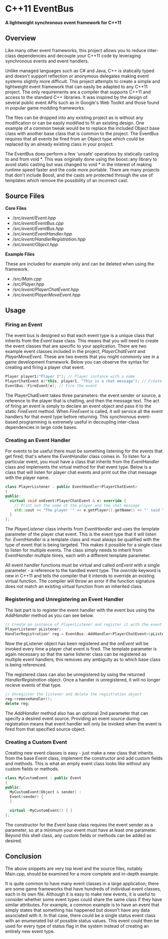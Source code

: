 # C++11 EventBus

**A lightweight synchronous event framework for C++11**

## Overview
Like many other event frameworks, this project allows you to reduce inter-class dependencies and decouple your C++11 code by leveraging synchronous events and event handlers.

Unlike managed languages such as C# and Java, C++ is statically typed and doesn't support reflection or anonymous delegates making event systems slightly more difficult. This project attempts to create a simple and lightweight event framework that can easily be adapted to any C++11 project. The only requirements are a compiler that supports C++11 and access to the standard C++ libraries. It was inspired by the design of several public event APIs such as in Google's Web Toolkit and those found in popular game modding frameworks.

The files can be dropped into any existing project as is without any modification or can be easily modified to fit an existing design. One example of a common tweak would be to replace the included Object base class with another base class that is common to the project. The EventBus requires that all events be fired from an Object type which could be replaced by an already existing class in your project.

The EventBus does perform a few 'unsafe' operations by statically casting to and from void *. This was originally done using the boost::any library to avoid static casting but was changed to void * in the interest of making runtime speed faster and the code more portable. There are many projects that don't include Boost, and the casts are protected through the use of templates which remove the possibility of an incorrect cast.

## Source Files
**Core Files**
* */src/event/Event.hpp*
* */src/event/EventBus.cpp*
* */src/event/EventBus.hpp*
* */src/event/EventHandler.hpp*
* */src/event/HandlerRegistration.hpp*
* */src/event/Object.hpp*

**Example Files**

These are included for example only and can be deleted when using the framework.
* */src/Main.cpp*
* */src/Player.hpp*
* */src/event/PlayerChatEvent.hpp*
* */src/event/PlayerMoveEvent.hpp*

## Usage
### Firing an Event

The event bus is designed so that each event type is a unique class that inherits from the *Event* base class. This means that you will need to create the event classes that are specific to your application. There are two example event classes included in the project, *PlayerChatEvent* and *PlayerMoveEvent*. These are two events that you might commonly see in a game development framework. Below you can observe the syntax for creating and firing a player chat event.

```c++
Player player1("Player 1"); // Player instance with a name
PlayerChatEvent e(*this, player1, "This is a chat message"); // Create the event object
EventBus::FireEvent(e); // Fire the event
```

The PlayerChatEvent takes three parameters: the event sender or source, a reference to the player that is chatting, and then the message text. The act of firing an event is simply to declare an event object and pass it to the static *FireEvent* method. When *FireEvent* is called, it will service all the event handlers for that event type before returning. This synchronous event-based programming is extremely useful in decoupling inter-class dependencies in large code bases.

### Creating an Event Handler

For events to be useful there must be something listening for the events that get fired; that's where the *EventHandler* class comes in. To listen for a particular event, you must have a class that inherits from the *EventHandler* class and implements the virtual method for that event type. Below is a class that will listen for player chat events and print out the chat message with the player name.

```c++
class PlayerListener : public EventHandler<PlayerChatEvent>
{
public:
  virtual void onEvent(PlayerChatEvent & e) override {
    // Print out the name of the player and the chat message
    std::cout << "The player '" << e.getPlayer().getName() << "' said " << e.getMessage();
  }
};
```

The *PlayerListener* class inherits from *EventHandler* and uses the template parameter of the player chat event. This is the event type that it will listen for. *EventHandler* is a template class and must always be qualified with the type of event that is being targeted. This makes it possible for a single class to listen for multiple events. The class simply needs to inherit from *EventHandler* multiple times, each with a different template parameter.

All event handler functions must be virtual and called *onEvent* with a single parameter - a reference to the handled event type. The *override* keyword is new in C++11 and tells the compiler that it intends to override an existing virtual function. The compiler will throw an error if the function signature does not match an existing virtual function from an inherited class.

### Registering and Unregistering an Event Handler

The last part is to register the event handler with the event bus using the *AddHandler* method as you can see below.

```c++
// Create an instance of PlayerListener and register it with the event bus
PlayerListener pListener;
HandlerRegistration* reg = EventBus::AddHandler<PlayerChatEvent>(pListener);
```
    
Now the pListener object has been registered and the *onEvent* will be invoked every time a player chat event is fired. The template parameter is again necessary so that the same listener class can be registered as multiple event handlers; this removes any ambiguity as to which base class is being referenced.

The registered class can also be unregistered by using the returned *HandlerRegistration* object. Once a handler is unregistered, it will no longer recieve events of that type.

```c++
// Unregister the listener and delete the registration object
reg->removeHandler();
delete reg;
```

The *AddHandler* method also has an optional 2nd parameter that can specify a desired event source. Providing an event source during registration means that event handler will only be invoked when the event is fired from that specified source object.

### Creating a Custom Event

Creating new event classes is easy - just make a new class that inherits from the base *Event* class, implement the constructor and add custom fields and methods. This is what an empty event class looks like without any custom fields or methods.

```c++
class MyCustomEvent : public Event
{
public:
  MyCustomEvent(Object & sender) :
  Event(sender) {
  }
  
  virtual ~MyCustomEvent() { }
};
```

The constructor for the *Event* base class requires the event sender as a parameter, so at a minimum your event must have at least one parameter. Beyond this shell class, any custom fields or methods can be added as desired. 


## Conclusion

The above snippets are very top level and the source files, notably Main.cpp, should be examined for a more complete and in-depth example.

It is quite common to have many event classes in a large application; there are some game frameworks that have hundreds of individual event classes, each in its own file. Although it is easy to make new events, it is useful to consider whether some event types could share the same class if they have similar attributes. For example, a common example is to have an event that simply states that something has happened but doesn't have any data associated with it. In that case, there could be a single status event class with an enumerated list of possible status values. This event could then be used for every type of status flag in the system instead of creating an entirely new event type.


